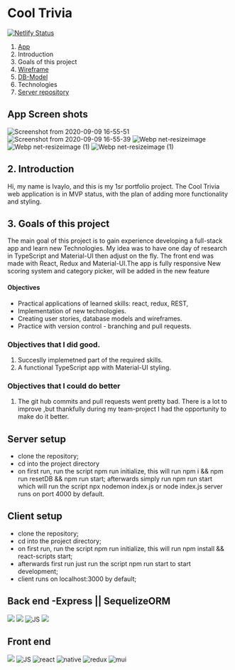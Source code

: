 # Cool Trivia

[![Netlify Status](https://api.netlify.com/api/v1/badges/b942ebe7-0e49-47c5-b84c-59aa49768789/deploy-status)](https://app.netlify.com/sites/cool-trivia-quizer/deploys)


1. [App](https://cool-trivia-quiz.netlify.app)
2. Introduction 
3. Goals of this project
4. [Wireframe](https://wireframepro.mockflow.com/view/Mf54e6c160a321098f6bbed9de032400e1596808348687#/page/M778b9c6af79f4de175dff7634d186db31596808348687) 
5. [DB-Model](https://dbdiagram.io/d/5f324c62e1246d54aa2ce0a5)
6. Technologies 
7. [Server repository](https://github.com/mayallzObject/cool-trivia-back)

## App Screen shots
![Screenshot from 2020-09-09 16-55-51](https://user-images.githubusercontent.com/66206483/92615652-a0e00c80-f2bd-11ea-82d5-1fb6f6fca7ee.png)
![Screenshot from 2020-09-09 16-55-39](https://user-images.githubusercontent.com/66206483/92615674-a6d5ed80-f2bd-11ea-849a-51faf3639967.png)
![Webp net-resizeimage](https://user-images.githubusercontent.com/66206483/92654815-aefb5080-f2f0-11ea-9894-b1fda98b2c9f.png)
![Webp net-resizeimage (1)](https://user-images.githubusercontent.com/66206483/92654481-2977a080-f2f0-11ea-8a83-3d67f5c97b0e.jpg)
![Webp net-resizeimage (1)](https://user-images.githubusercontent.com/66206483/92654991-f7b30980-f2f0-11ea-98da-86c9996f9409.png)





## 2. Introduction
Hi, my name is Ivaylo, and this is my 1sr portfolio project.
The Cool Trivia web application is in MVP status, with the plan of adding more functionality and styling.


## 3. Goals of this project
The main goal of this project is to gain experience developing a full-stack app and learn new Technologies. 
My idea was to have one day of research in TypeScript and Material-UI then adjust on the fly.
The front end was made with React, Redux and Material-UI.The app is fully responsive
New scoring system and category picker, will be added in the new feature

#### Objectives 
   - Practical applications of learned skills: react, redux, REST, 
   - Implementation of new technologies.
   - Creating user stories, database models and wireframes.
   - Practice with version control - branching and pull requests.
  
  
### Objectives that I did good. 
   1. Succeslly implemetned part of the required skills.
   2. A functional TypeScript app with Material-UI styling.
   
   
### Objectives that I could do better 
   1. The git hub commits and pull requests went pretty bad.
   There is a lot to improve ,but thankfully during my team-project I had the opportunity to make do it better.
   
## Server setup
- clone the repository; 
- cd into the project directory
- on first run, run the script npm run initialize, this will run npm i && npm run resetDB && npm run start;
afterwards simply run npm run start which will run the script npx nodemon index.js or node index.js
server runs on port 4000 by default.


## Client setup

- clone the repository;
- cd into the project directory;
- on first run, run the script npm run initialize, this will run npm install && react-scripts start;
- afterwards first run just run the script npm run start to start development;
- client runs on localhost:3000 by default;
   


## Back end -Express || SequelizeORM
  <img            
           src="https://img.icons8.com/nolan/96/api-settings.png"
          />
                  <img 
                    src="https://img.icons8.com/color/96/000000/nodejs.png"
                  />
                  <img
                    src="https://img.icons8.com/color/96/000000/javascript.png"
                    alt="JS"
                  />
                  <img src="https://img.icons8.com/color/96/000000/postgreesql.png"/>


## Front end
 <img 
           src="https://img.icons8.com/color/96/000000/nodejs.png"
          />
                  <img
                    src="https://img.icons8.com/color/96/000000/javascript.png"
                    alt="JS"
                  />
                  <img
                    src="https://img.icons8.com/color/96/000000/typescript.png"
                    alt="react"
                  />
                  <img
                    src="https://img.icons8.com/nolan/96/react-native.png"
                    alt="native"
                  />
                  <img
                    src="https://img.icons8.com/color/96/000000/redux.png"
                    alt="redux"
                  />
                  <img
                    src="https://img.icons8.com/color/96/000000/material-ui.png"
                    alt="mui"
                  />
      



